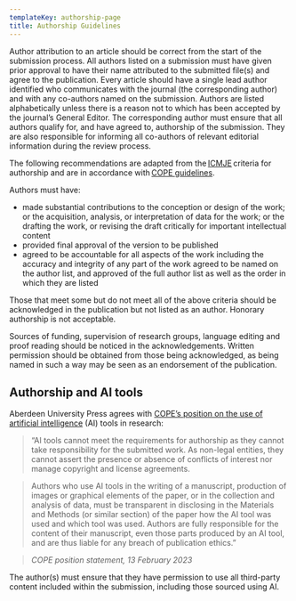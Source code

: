 ```yaml
---
templateKey: authorship-page
title: Authorship Guidelines
---
```

Author attribution to an article should be correct from the start of the submission process. All authors listed on a submission must have given prior approval to have their name attributed to the submitted file(s) and agree to the publication. Every article should have a single lead author identified who communicates with the journal (the corresponding author) and with any co-authors named on the submission. Authors are listed alphabetically unless there is a reason not to which has been accepted by the journal’s General Editor. The corresponding author must ensure that all authors qualify for, and have agreed to, authorship of the submission. They are also responsible for informing all co-authors of relevant editorial information during the review process. 

The following recommendations are adapted from the [ICMJE](http://www.icmje.org/recommendations/browse/roles-and-responsibilities/defining-the-role-of-authors-and-contributors.html) criteria for authorship and are in accordance with [COPE guidelines](https://doi.org/10.24318/cope.2019.3.3).  

Authors must have:

- made substantial contributions to the conception or design of the work; or the acquisition, analysis, or interpretation of data for the work; or the drafting the work, or revising the draft critically for important intellectual content 
- provided final approval of the version to be published
- agreed to be accountable for all aspects of the work including the accuracy and integrity of any part of the work agreed to be named on the author list, and approved of the full author list as well as the order in which they are listed

Those that meet some but do not meet all of the above criteria should be acknowledged in the publication but not listed as an author. Honorary authorship is not acceptable.  

Sources of funding, supervision of research groups,  language editing and proof reading should be noticed in the acknowledgements. Written permission should be obtained from those being acknowledged, as being named in such a way may be seen as an endorsement of the publication. 

## Authorship and AI tools
Aberdeen University Press agrees with [COPE’s position on the use of artificial intelligence](https://publicationethics.org/cope-position-statements/ai-author) (AI) tools in research: 

>“AI tools cannot meet the requirements for authorship as they cannot take responsibility for the submitted work. As non-legal entities, they cannot assert the presence or absence of conflicts of interest nor manage copyright and license agreements. 

>Authors who use AI tools in the writing of a manuscript, production of images or graphical elements of the paper, or in the collection and analysis of data, must be transparent in disclosing in the Materials and Methods (or similar section) of the paper how the AI tool was used and which tool was used. Authors are fully responsible for the content of their manuscript, even those parts produced by an AI tool, and are thus liable for any breach of publication ethics.”

>*COPE position statement, 13 February 2023*

The author(s) must ensure that they have permission to use all third-party content included within the submission, including those sourced using AI.